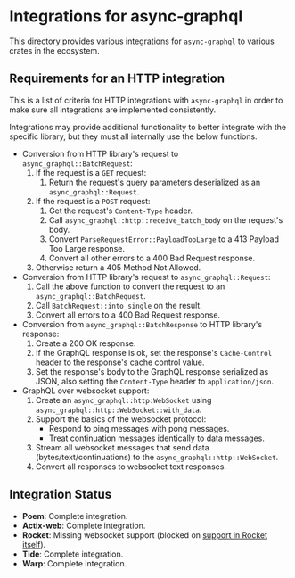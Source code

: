 # Integrations for async-graphql

This directory provides various integrations for `async-graphql` to various crates in the ecosystem.

## Requirements for an HTTP integration

This is a list of criteria for HTTP integrations with `async-graphql` in order to make sure all
integrations are implemented consistently.

Integrations may provide additional functionality to better integrate with the specific library, but
they must all internally use the below functions.

- Conversion from HTTP library's request to `async_graphql::BatchRequest`:
	1. If the request is a `GET` request:
		1. Return the request's query parameters deserialized as an `async_graphql::Request`.
	1. If the request is a `POST` request:
		1. Get the request's `Content-Type` header.
		1. Call `async_graphql::http::receive_batch_body` on the request's body.
		1. Convert `ParseRequestError::PayloadTooLarge` to a 413 Payload Too Large response.
		1. Convert all other errors to a 400 Bad Request response.
	1. Otherwise return a 405 Method Not Allowed.
- Conversion from HTTP library's request to `async_graphql::Request`:
	1. Call the above function to convert the request to an `async_graphql::BatchRequest`.
	1. Call `BatchRequest::into_single` on the result.
	1. Convert all errors to a 400 Bad Request response.
- Conversion from `async_graphql::BatchResponse` to HTTP library's response:
	1. Create a 200 OK response.
	1. If the GraphQL response is ok, set the response's `Cache-Control` header to the response's
	   cache control value.
	1. Set the response's body to the GraphQL response serialized as JSON, also setting the
	   `Content-Type` header to `application/json`.
- GraphQL over websocket support:
	1. Create an `async_graphql::http:WebSocket` using `async_graphql::http::WebSocket::with_data`.
	1. Support the basics of the websocket protocol:
		- Respond to ping messages with pong messages.
		- Treat continuation messages identically to data messages.
	1. Stream all websocket messages that send data (bytes/text/continuations) to the
	   `async_graphql::http::WebSocket`.
	1. Convert all responses to websocket text responses.

## Integration Status

- **Poem**: Complete integration.
- **Actix-web**: Complete integration.
- **Rocket**: Missing websocket support (blocked on [support in Rocket itself](https://github.com/SergioBenitez/Rocket/issues/90)).
- **Tide**: Complete integration.
- **Warp**: Complete integration.
